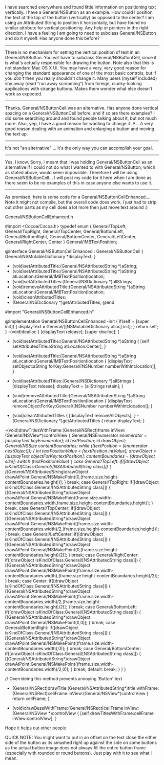 I have searched everywhere and found little information on positioning text vertically. I have a General/NSButton as an example. How could I position the text at the top of the button (vertically) as opposed to the center? I am using an Attributed String to position it horizontally, but have found no similar attribute for vertical positioning. Any help or pointers in the right direction. I have a feeling I am going to need to subclass General/NSButton and do it myself. Has anyone done this before?

----

There is no mechanism for setting the vertical position of text in an General/NSButton. You will have to subclass General/NSButtonCell, since it is what's actually responsible for drawing the button. Note also that this is not standard Mac OS X UI. You may have a very, very good reason for changing the standard appearance of one of the most basic controls, but if you *don't* then you really shouldn't change it. Many users (myself included) shy away (read "run away screaming") from foreign, clunky-looking applications with strange buttons. Makes them wonder what else doesn't work as expected.

----

Thanks, General/NSButtonCell was an alternative. Has anyone done vertical spacing on a General/NSButtonCell before, and if so are there examples? I did some searching around and found people talking about it, but not much more. Also, yep, I have a good reason for wanting to change it :P... A very good reason dealing with an animation and enlarging a button and moving the text up.

----

It's not "an alternative" ... it's the only way you can accomplish your goal.

----
Yes, I know, Sorry, I meant that I was holding General/NSButtonCell as an alternative if I could not do what I wanted to with General/NSButton; which as stated above, would seem impossible. Therefore I will be using General/NSButtonCell... I will post my code for it here when I am done as there seem to be no examples of this in case anyone else wants to use it.

----

As promised, here is some code for a General/NSButtonCellEnhanced.... Note it might not compile, but the overall code does work. I just had to strip out other parts as my cell does a lot more then just move text around :)

General/NSButtonCellEnhanced.h
    
#import <Cocoa/Cocoa.h>
typedef enum {
	General/TopLeft,
	General/TopRight,
	General/TopCenter,
	General/BottomLeft,
	General/BottomRight,
	General/BottomCenter,
	General/LeftCenter,
	General/RightCenter,
	Center
} General/IMBTextPosition;

@interface General/NSButtonCellEnhanced : General/NSButtonCell {
	General/NSMutableDictionary *displayText;
}
- (void)setAttributedTitle:(General/NSAttributedString *)aString;
- (void)setAttributedTitle:(General/NSAttributedString *)aString atLocation:(General/IMBTextPosition)location;
- (void)setAttributedTitles:(General/NSDictionary *)allStrings;
- (void)removeAttributedTitle:(General/NSAttributedString *)aString atLocation:(General/IMBTextPosition)location;
- (void)clearAttributedTitles;
- (General/NSDictionary *)getAttributedTitles;
@end


    
#import "General/NSButtonCellEnhanced.h"


@implementation General/NSButtonCellEnhanced
-init {
	if(self = [super init]) {
		displayText = General/[[NSMutableDictionary alloc] init];
	}
	return self;	
}
-(void)dealloc {
	[displayText release];
	[super dealloc];
}

- (void)setAttributedTitle:(General/NSAttributedString *)aString {
	[self setAttributedTitle:aString atLocation:Center];
}

- (void)setAttributedTitle:(General/NSAttributedString *)aString atLocation:(General/IMBTextPosition)location {
	[displayText setObject:aString forKey:General/[NSNumber numberWithInt:location]];	
}
- (void)setAttributedTitles:(General/NSDictionary *)allStrings {
	[displayText release];
	displayText = [allStrings retain];
}
- (void)removeAttributedTitle:(General/NSAttributedString *)aString atLocation:(General/IMBTextPosition)location {
	[displayText removeObjectForKey:General/[NSNumber numberWithInt:location]];
}
- (void)clearAttributedTitles {
	[displayText removeAllObjects];
}
-(General/NSDictionary *)getAttributedTitles {
	return displayText;
}


-(void)drawTitlesWithFrame:(General/NSRect)frame inView:(General/NSView*)controlView {
	General/NSEnumerator *enumerator = [displayText keyEnumerator];
	id textPosition;
	id drawObject;
	General/NSSize contentBoundaries;
	while ((textPosition = [enumerator nextObject])) {
		int textPositionValue = [textPosition intValue];
		drawObject = [displayText objectForKey:textPosition];
		contentBoundaries = [drawObject size];
		switch (textPositionValue) {
			case General/TopLeft:
				if([drawObject isKindOfClass:General/[NSAttributedString class]]) {
					[(General/NSAttributedString*)drawObject drawAtPoint:General/NSMakePoint(0,(frame.size.height-contentBoundaries.height))];
				}
				break;
			case General/TopRight:
				if([drawObject isKindOfClass:General/[NSAttributedString class]]) {
					[(General/NSAttributedString*)drawObject drawAtPoint:General/NSMakePoint(frame.size.width-contentBoundaries.width,frame.size.height-contentBoundaries.height)];
				}
				break;
			case General/TopCenter:
				if([drawObject isKindOfClass:General/[NSAttributedString class]]) {
					[(General/NSAttributedString*)drawObject drawAtPoint:General/NSMakePoint((frame.size.width-contentBoundaries.width)/2,(frame.size.height-contentBoundaries.height))];
				}
				break;
			case General/LeftCenter:
				if([drawObject isKindOfClass:General/[NSAttributedString class]]) {
					[(General/NSAttributedString*)drawObject drawAtPoint:General/NSMakePoint(0,(frame.size.height-contentBoundaries.height)/2)];
				}
				break;
			case General/RightCenter:
				if([drawObject isKindOfClass:General/[NSAttributedString class]]) {
					[(General/NSAttributedString*)drawObject drawAtPoint:General/NSMakePoint((frame.size.width-contentBoundaries.width),(frame.size.height-contentBoundaries.height)/2)];
				}
				break;
			case Center:
				if([drawObject isKindOfClass:General/[NSAttributedString class]]) {
					[(General/NSAttributedString*)drawObject drawAtPoint:General/NSMakePoint((frame.size.width-contentBoundaries.width)/2,(frame.size.height-contentBoundaries.height)/2)];
				}
				break;
			case General/BottomLeft:
				if([drawObject isKindOfClass:General/[NSAttributedString class]]) {
					[(General/NSAttributedString*)drawObject drawAtPoint:General/NSMakePoint(0,0)];
				}
				break;
			case General/BottomRight:
				if([drawObject isKindOfClass:General/[NSAttributedString class]]) {
					[(General/NSAttributedString*)drawObject drawAtPoint:General/NSMakePoint((frame.size.width-contentBoundaries.width),0)];
				}
				break;
			case General/BottomCenter:
				if([drawObject isKindOfClass:General/[NSAttributedString class]]) {
					[(General/NSAttributedString*)drawObject drawAtPoint:General/NSMakePoint((frame.size.width-contentBoundaries.width)/2,0)];
				}
				break;
			default:
				break;
		}
	}
}


// Overrideing this method prevents annoying 'Button' text
- (General/NSRect)drawTitle:(General/NSAttributedString*)title withFrame:(General/NSRect)cellFrame inView:(General/NSView*)controlView {
	return cellFrame; 
}

- (void)drawBezelWithFrame:(General/NSRect)cellFrame inView:(General/NSView *)controlView {
	[self drawTitlesWithFrame:cellFrame inView:controlView];
}





Hope it helps out other people

QUICK NOTE: You might want to put in an offset on the text close the either side of the button as its smushed right up against the side on some buttons as the actual button image does not always fill the entire button frame (especially with rounded or round buttons). Just play with it to see what I mean.